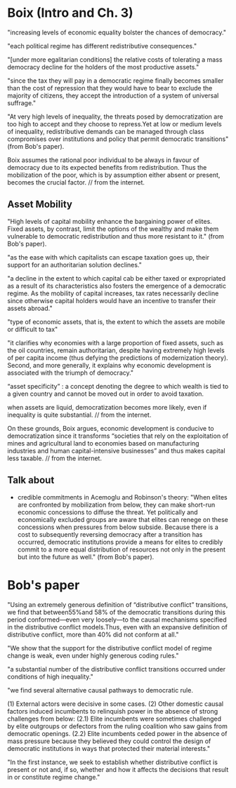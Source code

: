 # Boix (Intro and Ch. 3)

"increasing levels of economic equality bolster the chances of democracy."

"each political regime has different redistributive consequences."

"[under more egalitarian conditions] the relative costs of tolerating a mass democracy decline for the holders of the most productive assets."

"since the tax they will pay in a democratic regime finally becomes smaller than the cost of repression that they would have to bear to exclude the majority of citizens, they accept the introduction of a system of universal suffrage."

"At very high levels of inequality, the threats posed by democratization are too high to accept and they choose to repress.Yet at low or medium levels of inequality, redistributive demands can be managed through class compromises over institutions and policy that permit democratic transitions" (from Bob's paper).


Boix assumes the rational poor individual to be always in favour of democracy due to its expected benefits from redistribution. Thus the mobilization of the poor, which is by assumption either absent or present, becomes the crucial factor. // from the internet.

## Asset Mobility

"High levels of capital mobility enhance the bargaining power of elites. Fixed assets, by contrast, limit the options of the wealthy and make them vulnerable to democratic redistribution and thus more resistant to it." (from Bob's paper).

"as the ease with which capitalists can escape taxation goes up, their support for an authoritarian solution declines."

"a decline in the extent to which capital cab be either taxed or expropriated as a result of its characteristics also fosters the emergence of a democratic regime. As the mobility of capital increases, tax rates necessarily decline since otherwise capital holders would have an incentive to transfer their assets abroad."

"type of economic assets, that is, the extent to which the assets are mobile or difficult to tax"

"it clarifies why economies with a large proportion of fixed assets, such as the oil countries, remain authoritarian, despite having extremely high levels of per capita income (thus defying the predictions of modernization theory). Second, and more generally, it explains why economic development is associated with the triumph of democracy."

“asset specificity” : a concept denoting the degree to which wealth is tied to a given country and cannot be moved out in order to avoid taxation.

when assets are liquid,  democratization becomes more likely, even if inequality is quite substantial. // from the internet.

On these grounds, Boix argues, economic development is conducive to democratization since it transforms “societies that rely on the exploitation of mines and agricultural land to economies based on manufacturing industries and human capital-intensive businesses” and thus makes capital less taxable. // from the internet.




## Talk about

- credible commitments in Acemoglu and Robinson's theory: "When elites are confronted by mobilization from below, they can make short-run economic concessions to diffuse the threat. Yet politically and economically excluded groups are aware that elites can renege on these concessions when pressures from below subside. Because there is a cost to subsequently reversing democracy after a transition has occurred, democratic institutions provide a means for elites to credibly commit to a more equal distribution of resources not only in the present but into the future as well." (from Bob's paper).


# Bob's paper

"Using an extremely generous definition of “distributive conflict” transitions, we find that between55%and 58% of the democratic transitions during this period conformed—even very loosely—to the causal mechanisms specified in the distributive conflict models.Thus, even with an expansive definition of distributive conflict, more than 40% did not conform at all."

"We show that the support for the distributive conflict model of regime change is weak, even under highly generous coding rules."

"a substantial number of the distributive conflict transitions occurred under conditions of high inequality."


"we find several alternative causal pathways to democratic rule.

(1) External actors were decisive in some cases.
(2) Other domestic causal factors induced incumbents to relinquish power in the absence of strong challenges from below:
  (2.1) Elite incumbents were sometimes challenged by elite outgroups or defectors from the ruling coalition who saw gains from democratic openings.
  (2.2) Elite incumbents ceded power in the absence of mass pressure because they believed they could control the design of democratic institutions in ways that protected their material interests."

"In the first instance, we seek to establish whether distributive conflict is present or not and, if so, whether and how it affects the decisions that result in or constitute regime change."
